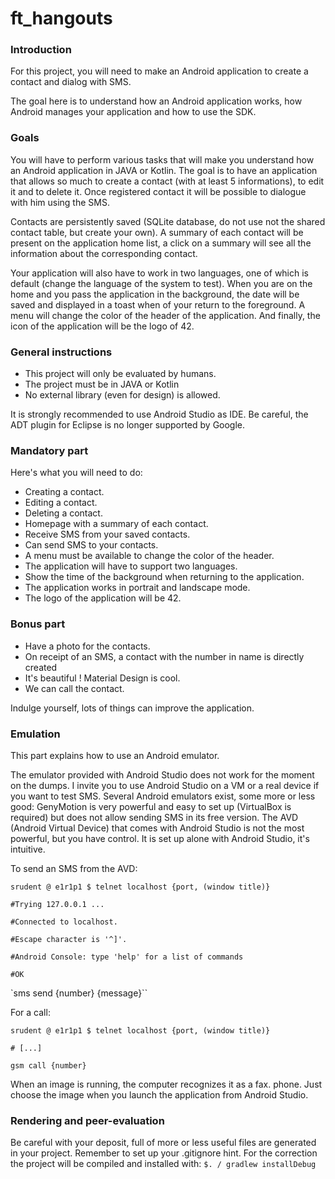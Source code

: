 # ft_hangouts

### Introduction
For this project, you will need to make an Android application to create a
contact and dialog with SMS.

The goal here is to understand how an Android application works, how
Android manages your application and how to use the SDK.

### Goals
You will have to perform various tasks that will make you understand how
an Android application in JAVA or Kotlin. The goal is to have an application that allows
so much to create a contact (with at least 5 informations), to edit it and to delete it.
Once registered contact it will be possible to dialogue with him using the
SMS.

Contacts are persistently saved (SQLite database, do not use
not the shared contact table, but create your own). A summary of each contact
will be present on the application home list, a click on a summary
will see all the information about the corresponding contact.

Your application will also have to work in two languages, one of which is default
(change the language of the system to test). When you are on the home and you
pass the application in the background, the date will be saved and displayed in a toast when
of your return to the foreground. A menu will change the color of the header of
the application. And finally, the icon of the application will be the logo of 42.

### General instructions
- This project will only be evaluated by humans.
- The project must be in JAVA or Kotlin
- No external library (even for design) is allowed.

It is strongly recommended to use Android Studio as IDE.
Be careful, the ADT plugin for Eclipse is no longer supported by
Google.

### Mandatory part
Here's what you will need to do:
- Creating a contact.
- Editing a contact.
- Deleting a contact.
- Homepage with a summary of each contact.
- Receive SMS from your saved contacts.
- Can send SMS to your contacts.
- A menu must be available to change the color of the header.
- The application will have to support two languages.
- Show the time of the background when returning to the application.
- The application works in portrait and landscape mode.
- The logo of the application will be 42.

### Bonus part
- Have a photo for the contacts.
- On receipt of an SMS, a contact with the number in name is directly created
- It's beautiful ! Material Design is cool.
- We can call the contact.

Indulge yourself, lots of things can improve the application.

### Emulation
This part explains how to use an Android emulator.

The emulator provided with Android Studio does not work for the
moment on the dumps. I invite you to use Android Studio on
a VM or a real device if you want to test SMS.
Several Android emulators exist, some more or less good: GenyMotion is
very powerful and easy to set up (VirtualBox is required) but does not allow
sending SMS in its free version. 
The AVD (Android Virtual Device) that comes with Android Studio is not the most
powerful, but you have control. It is set up alone with Android Studio,
it's intuitive.

To send an SMS from the AVD:

`srudent @ e1r1p1 $ telnet localhost {port, (window title)}`

`#Trying 127.0.0.1 ...`

`#Connected to localhost.`

`#Escape character is '^]'.`

`#Android Console: type 'help' for a list of commands`

`#OK`

`sms send {number} {message}``

For a call:

`srudent @ e1r1p1 $ telnet localhost {port, (window title)}`

`# [...]`

`gsm call {number}`

When an image is running, the computer recognizes it as a fax.
phone. Just choose the image when you launch the application from Android
Studio.

### Rendering and peer-evaluation
Be careful with your deposit, full of more or less useful files are generated in your
project. Remember to set up your .gitignore hint.
For the correction the project will be compiled and installed with:
`$. / gradlew installDebug`
